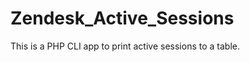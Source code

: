 Zendesk\_Active\_Sessions
=========================

This is a PHP CLI app to print active sessions to a table.
